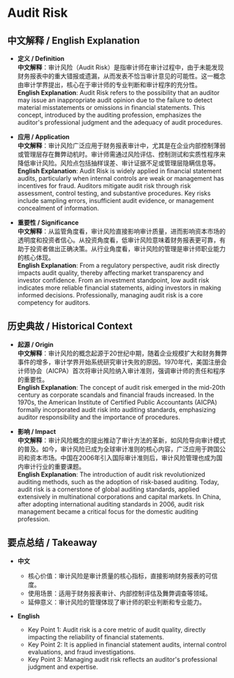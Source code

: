 # Audit Risk

## 中文解释 / English Explanation

* **定义 / Definition**  
  **中文解释**：审计风险（Audit Risk）是指审计师在审计过程中，由于未能发现财务报表中的重大错报或遗漏，从而发表不恰当审计意见的可能性。这一概念由审计学界提出，核心在于审计师的专业判断和审计程序的充分性。  
  **English Explanation**: Audit Risk refers to the possibility that an auditor may issue an inappropriate audit opinion due to the failure to detect material misstatements or omissions in financial statements. This concept, introduced by the auditing profession, emphasizes the auditor's professional judgment and the adequacy of audit procedures.

* **应用 / Application**  
  **中文解释**：审计风险广泛应用于财务报表审计中，尤其是在企业内部控制薄弱或管理层存在舞弊动机时。审计师需通过风险评估、控制测试和实质性程序来降低审计风险。风险点包括抽样误差、审计证据不足或管理层隐瞒信息等。  
  **English Explanation**: Audit Risk is widely applied in financial statement audits, particularly when internal controls are weak or management has incentives for fraud. Auditors mitigate audit risk through risk assessment, control testing, and substantive procedures. Key risks include sampling errors, insufficient audit evidence, or management concealment of information.

* **重要性 / Significance**  
  **中文解释**：从监管角度看，审计风险直接影响审计质量，进而影响资本市场的透明度和投资者信心。从投资角度看，低审计风险意味着财务报表更可靠，有助于投资者做出正确决策。从行业角度看，审计风险的管理是审计师职业能力的核心体现。  
  **English Explanation**: From a regulatory perspective, audit risk directly impacts audit quality, thereby affecting market transparency and investor confidence. From an investment standpoint, low audit risk indicates more reliable financial statements, aiding investors in making informed decisions. Professionally, managing audit risk is a core competency for auditors.

## 历史典故 / Historical Context

* **起源 / Origin**  
  **中文解释**：审计风险的概念起源于20世纪中期，随着企业规模扩大和财务舞弊事件的增多，审计学界开始系统研究审计失败的原因。1970年代，美国注册会计师协会（AICPA）首次将审计风险纳入审计准则，强调审计师的责任和程序的重要性。  
  **English Explanation**: The concept of audit risk emerged in the mid-20th century as corporate scandals and financial frauds increased. In the 1970s, the American Institute of Certified Public Accountants (AICPA) formally incorporated audit risk into auditing standards, emphasizing auditor responsibility and the importance of procedures.

* **影响 / Impact**  
  **中文解释**：审计风险概念的提出推动了审计方法的革新，如风险导向审计模式的普及。如今，审计风险已成为全球审计准则的核心内容，广泛应用于跨国公司和资本市场。中国在2006年引入国际审计准则后，审计风险管理也成为国内审计行业的重要课题。  
  **English Explanation**: The introduction of audit risk revolutionized auditing methods, such as the adoption of risk-based auditing. Today, audit risk is a cornerstone of global auditing standards, applied extensively in multinational corporations and capital markets. In China, after adopting international auditing standards in 2006, audit risk management became a critical focus for the domestic auditing profession.

## 要点总结 / Takeaway

* **中文**  
  - 核心价值：审计风险是审计质量的核心指标，直接影响财务报表的可信度。  
  - 使用场景：适用于财务报表审计、内部控制评估及舞弊调查等领域。  
  - 延伸意义：审计风险的管理体现了审计师的职业判断和专业能力。

* **English**  
  - Key Point 1: Audit risk is a core metric of audit quality, directly impacting the reliability of financial statements.  
  - Key Point 2: It is applied in financial statement audits, internal control evaluations, and fraud investigations.  
  - Key Point 3: Managing audit risk reflects an auditor's professional judgment and expertise.